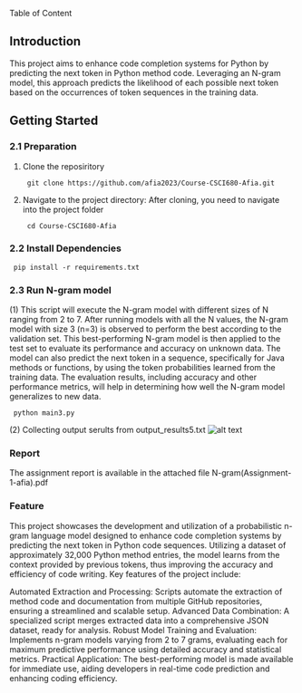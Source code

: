 Table of Content
## Introduction

This project aims to enhance code completion systems for Python by predicting the next token in Python method code. Leveraging an N-gram model, this approach predicts the likelihood of each possible next token based on the occurrences of token sequences in the training data. 

## Getting Started
### 2.1 Preparation
1. Clone the reposiritory

        git clone https://github.com/afia2023/Course-CSCI680-Afia.git

2. Navigate to the project directory: After cloning, you need to navigate into the project folder

        cd Course-CSCI680-Afia

### 2.2 Install Dependencies
     pip install -r requirements.txt

### 2.3 Run N-gram model 
(1) This script will execute the N-gram model with different sizes of N ranging from 2 to 7. After running models with all the N values, the N-gram model with size 3 (n=3) is observed to perform the best according to the validation set. This best-performing N-gram model is then applied to the test set to evaluate its performance and accuracy on unknown data. The model can also predict the next token in a sequence, specifically for Java methods or functions, by using the token probabilities learned from the training data. The evaluation results, including accuracy and other performance metrics, will help in determining how well the N-gram model generalizes to new data.

     python main3.py

(2) Collecting output serults from output_results5.txt
![alt text](image.png)

### Report

The assignment report is available in the attached file  N-gram(Assignment-1-afia).pdf

### Feature

This project showcases the development and utilization of a probabilistic n-gram language model designed to enhance code completion systems by predicting the next token in Python code sequences. Utilizing a dataset of approximately 32,000 Python method entries, the model learns from the context provided by previous tokens, thus improving the accuracy and efficiency of code writing. Key features of the project include:

Automated Extraction and Processing: Scripts automate the extraction of method code and documentation from multiple GitHub repositories, ensuring a streamlined and scalable setup.
Advanced Data Combination: A specialized script merges extracted data into a comprehensive JSON dataset, ready for analysis.
Robust Model Training and Evaluation: Implements n-gram models varying from 2 to 7 grams, evaluating each for maximum predictive performance using detailed accuracy and statistical metrics.
Practical Application: The best-performing model is made available for immediate use, aiding developers in real-time code prediction and enhancing coding efficiency.





